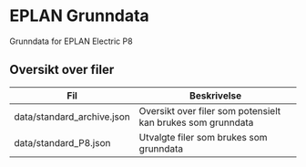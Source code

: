 # EPLAN Grunndata
Grunndata for EPLAN Electric P8

## Oversikt over filer
| Fil | Beskrivelse |
| --- | --- |
| data/standard_archive.json | Oversikt over filer som potensielt kan brukes som grunndata |
| data/standard_P8.json      | Utvalgte filer som brukes som grunndata                     |
